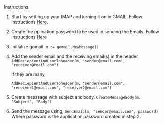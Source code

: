 Instructions.

1. Start by setting up your IMAP and turning it on in GMAIL.
Follow instructions <a href="https://support.google.com/a/answer/9003945#imap_gmail&zippy=%2Cstep-turn-on-imap-in-gmail
">Here</a>.

2. Create the pplication password to be used in sending the Emails.
Follow instructions <a href="https://support.google.com/mail/answer/185833">Here</a>

3. Initialize gomail. 
    ```m := gomail.NewMessage()```

4. Add the sender email and the receiving email(s) in the header
    ```AddReciepientAndUserToheader(m, "sender@email.com", "receiver@email.com")```

    if they are many, 

    ```AddReciepientAndUserToheader(m, "sender@email.com", "receiver1@email.com", "receiver2@email.com")```

5. Create messsage with subject and body. 
    ```CreateMessageBody(m, "Subject", "Body")```

6. Send the message using, 
    ```SendEmail(m, "sender@email.com", password)``` 
    Where password is the application password created in step 2.
